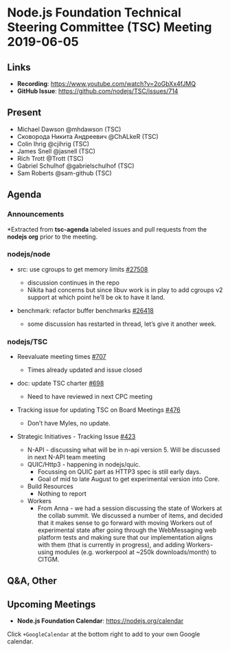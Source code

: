 # Node.js Foundation Technical Steering Committee (TSC) Meeting 2019-06-05

## Links

* **Recording**:  <https://www.youtube.com/watch?v=2oGbXx4fJMQ>
* **GitHub Issue**: <https://github.com/nodejs/TSC/issues/714>

## Present

* Michael Dawson @mhdawson (TSC)
* Сковорода Никита Андреевич @ChALkeR (TSC)
* Colin Ihrig @cjihrig (TSC)
* James Snell @jasnell (TSC)
* Rich Trott @Trott (TSC)
* Gabriel Schulhof @gabrielschulhof (TSC)
* Sam Roberts @sam-github (TSC)

## Agenda

### Announcements

*Extracted from **tsc-agenda** labeled issues and pull requests from the **nodejs org** prior to the meeting.

### nodejs/node

* src: use cgroups to get memory limits [#27508](https://github.com/nodejs/node/pull/27508)
  * discussion continues in the repo
  * Nikita had concerns but since libuv work is in play to add cgroups v2 support at which
    point he’ll be ok to have it land.

* benchmark: refactor buffer benchmarks [#26418](https://github.com/nodejs/node/pull/26418)
  * some discussion has restarted in thread, let’s give it another week.

### nodejs/TSC

* Reevaluate meeting times [#707](https://github.com/nodejs/TSC/issues/707)
  * Times already updated and issue closed

* doc: update TSC charter [#698](https://github.com/nodejs/TSC/pull/698)
  * Need to have reviewed in next CPC meeting

* Tracking issue for updating TSC on Board Meetings [#476](https://github.com/nodejs/TSC/issues/476)
  * Don’t have Myles, no update.

* Strategic Initiatives - Tracking Issue [#423](https://github.com/nodejs/TSC/issues/423)
  * N-API - discussing what will be in n-api version 5. Will be discussed in next N-API team
    meeting
  * QUIC/Http3 - happening in nodejs/quic.
    * Focussing on QUIC part as HTTP3 spec is still early days.
    * Goal of mid to late August to get experimental version into Core.
  * Build Resources
    * Nothing to report
  * Workers
    * From Anna - we had a session discussing the state of Workers at the collab summit.
      We discussed a number of items, and decided that it makes sense to go
      forward with moving Workers out of experimental state after going through
      the WebMessaging web platform tests and making sure that our implementation
      aligns with them (that is currently in progress), and adding Workers-using
      modules (e.g. workerpool at ~250k downloads/month) to CITGM.

## Q&A, Other

## Upcoming Meetings

* **Node.js Foundation Calendar**: <https://nodejs.org/calendar>

Click `+GoogleCalendar` at the bottom right to add to your own Google calendar.

